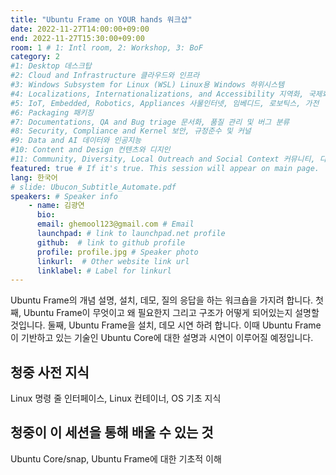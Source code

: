 ```yaml
---
title: "Ubuntu Frame on YOUR hands 워크샵"
date: 2022-11-27T14:00:00+09:00
end: 2022-11-27T15:30:00+09:00
room: 1 # 1: Intl room, 2: Workshop, 3: BoF
category: 2
#1: Desktop 데스크탑
#2: Cloud and Infrastructure 클라우드와 인프라
#3: Windows Subsystem for Linux (WSL) Linux용 Windows 하위시스템
#4: Localizations, Internationalizations, and Accessibility 지역화, 국제화 및 접근성
#5: IoT, Embedded, Robotics, Appliances 사물인터넷, 임베디드, 로보틱스, 가전
#6: Packaging 패키징
#7: Documentations, QA and Bug triage 문서화, 품질 관리 및 버그 분류
#8: Security, Compliance and Kernel 보안, 규정준수 및 커널
#9: Data and AI 데이터와 인공지능
#10: Content and Design 컨텐츠와 디지인
#11: Community, Diversity, Local Outreach and Social Context 커뮤니티, 다양성, 지역 사회 협력과 사회적 관점
featured: true # If it's true. This session will appear on main page.
lang: 한국어
# slide: Ubucon_Subtitle_Automate.pdf
speakers: # Speaker info
    - name: 김광연
      bio: 
      email: ghemool123@gmail.com # Email
      launchpad: # link to launchpad.net profile
      github:  # link to github profile
      profile: profile.jpg # Speaker photo 
      linkurl:  # Other website link url
      linklabel: # Label for linkurl
---
```


Ubuntu Frame의 개념 설명, 설치, 데모, 질의 응답을 하는 워크숍을 가지려 합니다.
첫째, Ubuntu Frame이 무엇이고 왜 필요한지 그리고 구조가 어떻게 되어있는지 설명할 것입니다. 
둘째, Ubuntu Frame을 설치, 데모 시연 하려 합니다. 이때 Ubuntu Frame이 기반하고 있는 기술인 Ubuntu Core에 대한 설명과 시연이 이루어질 예정입니다.

## 청중 사전 지식
Linux 명령 줄 인터페이스, Linux 컨테이너, OS 기초 지식

## 청중이 이 세션을 통해 배울 수 있는 것
Ubuntu Core/snap, Ubuntu Frame에 대한 기초적 이해